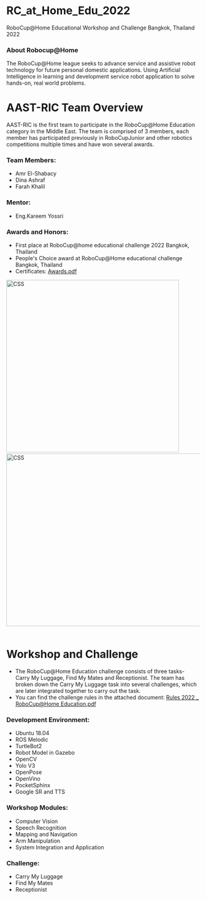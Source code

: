 # RC_at_Home_Edu_2022
RoboCup@Home Educational Workshop and Challenge Bangkok, Thailand 2022  

### About Robocup@Home
The RoboCup@Home league seeks to advance service and assistive robot technology for future personal domestic applications.
Using Artificial Intelligence in learning and development service robot application to solve hands-on, real world problems.

# AAST-RIC Team Overview
AAST-RIC is the first team to participate in the RoboCup@Home Education category in the 
Middle East. The team is comprised of 3 members, each member has participated previously in 
RoboCupJunior and other robotics competitions multiple times and have won several awards.<br />
### Team Members:
- Amr El-Shabacy 
- Dina Ashraf
- Farah Khalil
### Mentor:
- Eng.Kareem Yossri
### Awards and Honors:
- First place at RoboCup@home educational challenge 2022 Bangkok, Thailand
- People's Choice award at RoboCup@Home educational challenge Bangkok, Thailand
- Certificates: [Awards.pdf](https://github.com/dinaashraf20003/RC_at_Home_Edu_2022/files/11415440/Awards.pdf)
<div>
  <img src="https://user-images.githubusercontent.com/73821958/236688917-9804f0d6-d329-4429-b195-c845e64adf02.jpeg" alt="CSS" width="450" height="450"/>&nbsp;
  <img src="https://user-images.githubusercontent.com/73821958/236689233-b6f76b67-e66c-4993-9795-a74c5af5ee1b.jpeg" alt="CSS" width="550" height="450"/>&nbsp;
</div>

# Workshop and Challenge
- The RoboCup@Home Education challenge consists of three tasks- Carry My Luggage, Find My 
Mates and Receptionist. The team has broken down the Carry My Luggage task into several 
challenges, which are later integrated together to carry out the task. <br />
- You can find the challenge rules in the attached document: [Rules 2022 _ RoboCup@Home Education.pdf](https://github.com/dinaashraf20003/RC_at_Home_Edu_2022/files/11415424/Rules.2022._.RoboCup%40Home.Education.pdf)

### Development Environment:
- Ubuntu 18.04
- ROS Melodic
- TurtleBot2
- Robot Model in Gazebo
- OpenCV
- Yolo V3
- OpenPose
- OpenVino
- PocketSphinx
- Google SR and TTS

### Workshop Modules:
- Computer Vision 
- Speech Recognition
- Mapping and Navigation 
- Arm Manipulation
- System Integration and Application

### Challenge:
- Carry My Luggage
- Find My Mates
- Receptionist


